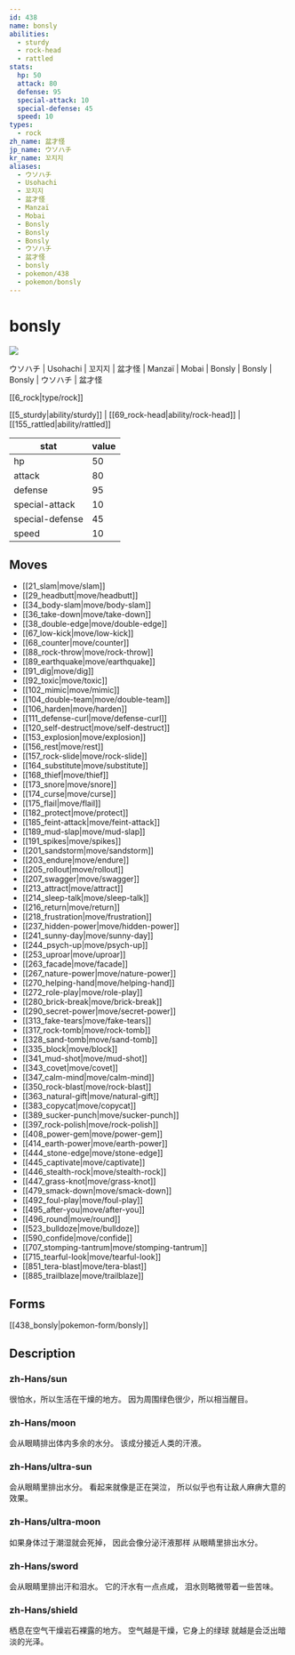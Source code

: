 ```yaml
---
id: 438
name: bonsly
abilities:
  - sturdy
  - rock-head
  - rattled
stats:
  hp: 50
  attack: 80
  defense: 95
  special-attack: 10
  special-defense: 45
  speed: 10
types:
  - rock
zh_name: 盆才怪
jp_name: ウソハチ
kr_name: 꼬지지
aliases:
  - ウソハチ
  - Usohachi
  - 꼬지지
  - 盆才怪
  - Manzaï
  - Mobai
  - Bonsly
  - Bonsly
  - Bonsly
  - ウソハチ
  - 盆才怪
  - bonsly
  - pokemon/438
  - pokemon/bonsly
---
```

# bonsly

![](https://raw.githubusercontent.com/PokeAPI/sprites/master/sprites/pokemon/438.png)

ウソハチ | Usohachi | 꼬지지 | 盆才怪 | Manzaï | Mobai | Bonsly | Bonsly | Bonsly | ウソハチ | 盆才怪

[[6_rock|type/rock]]

[[5_sturdy|ability/sturdy]] | [[69_rock-head|ability/rock-head]] | [[155_rattled|ability/rattled]]

|stat|value|
|---|---|
|hp|50|
|attack|80|
|defense|95|
|special-attack|10|
|special-defense|45|
|speed|10|


## Moves

- [[21_slam|move/slam]]
- [[29_headbutt|move/headbutt]]
- [[34_body-slam|move/body-slam]]
- [[36_take-down|move/take-down]]
- [[38_double-edge|move/double-edge]]
- [[67_low-kick|move/low-kick]]
- [[68_counter|move/counter]]
- [[88_rock-throw|move/rock-throw]]
- [[89_earthquake|move/earthquake]]
- [[91_dig|move/dig]]
- [[92_toxic|move/toxic]]
- [[102_mimic|move/mimic]]
- [[104_double-team|move/double-team]]
- [[106_harden|move/harden]]
- [[111_defense-curl|move/defense-curl]]
- [[120_self-destruct|move/self-destruct]]
- [[153_explosion|move/explosion]]
- [[156_rest|move/rest]]
- [[157_rock-slide|move/rock-slide]]
- [[164_substitute|move/substitute]]
- [[168_thief|move/thief]]
- [[173_snore|move/snore]]
- [[174_curse|move/curse]]
- [[175_flail|move/flail]]
- [[182_protect|move/protect]]
- [[185_feint-attack|move/feint-attack]]
- [[189_mud-slap|move/mud-slap]]
- [[191_spikes|move/spikes]]
- [[201_sandstorm|move/sandstorm]]
- [[203_endure|move/endure]]
- [[205_rollout|move/rollout]]
- [[207_swagger|move/swagger]]
- [[213_attract|move/attract]]
- [[214_sleep-talk|move/sleep-talk]]
- [[216_return|move/return]]
- [[218_frustration|move/frustration]]
- [[237_hidden-power|move/hidden-power]]
- [[241_sunny-day|move/sunny-day]]
- [[244_psych-up|move/psych-up]]
- [[253_uproar|move/uproar]]
- [[263_facade|move/facade]]
- [[267_nature-power|move/nature-power]]
- [[270_helping-hand|move/helping-hand]]
- [[272_role-play|move/role-play]]
- [[280_brick-break|move/brick-break]]
- [[290_secret-power|move/secret-power]]
- [[313_fake-tears|move/fake-tears]]
- [[317_rock-tomb|move/rock-tomb]]
- [[328_sand-tomb|move/sand-tomb]]
- [[335_block|move/block]]
- [[341_mud-shot|move/mud-shot]]
- [[343_covet|move/covet]]
- [[347_calm-mind|move/calm-mind]]
- [[350_rock-blast|move/rock-blast]]
- [[363_natural-gift|move/natural-gift]]
- [[383_copycat|move/copycat]]
- [[389_sucker-punch|move/sucker-punch]]
- [[397_rock-polish|move/rock-polish]]
- [[408_power-gem|move/power-gem]]
- [[414_earth-power|move/earth-power]]
- [[444_stone-edge|move/stone-edge]]
- [[445_captivate|move/captivate]]
- [[446_stealth-rock|move/stealth-rock]]
- [[447_grass-knot|move/grass-knot]]
- [[479_smack-down|move/smack-down]]
- [[492_foul-play|move/foul-play]]
- [[495_after-you|move/after-you]]
- [[496_round|move/round]]
- [[523_bulldoze|move/bulldoze]]
- [[590_confide|move/confide]]
- [[707_stomping-tantrum|move/stomping-tantrum]]
- [[715_tearful-look|move/tearful-look]]
- [[851_tera-blast|move/tera-blast]]
- [[885_trailblaze|move/trailblaze]]

## Forms



[[438_bonsly|pokemon-form/bonsly]]

## Description

### zh-Hans/sun

很怕水，所以生活在干燥的地方。
因为周围绿色很少，所以相当醒目。

### zh-Hans/moon

会从眼睛排出体内多余的水分。
该成分接近人类的汗液。

### zh-Hans/ultra-sun

会从眼睛里排出水分。
看起来就像是正在哭泣，
所以似乎也有让敌人麻痹大意的效果。

### zh-Hans/ultra-moon

如果身体过于潮湿就会死掉，
因此会像分泌汗液那样
从眼睛里排出水分。

### zh-Hans/sword

会从眼睛里排出汗和泪水。
它的汗水有一点点咸，
泪水则略微带着一些苦味。

### zh-Hans/shield

栖息在空气干燥岩石裸露的地方。
空气越是干燥，它身上的绿球
就越是会泛出暗淡的光泽。

